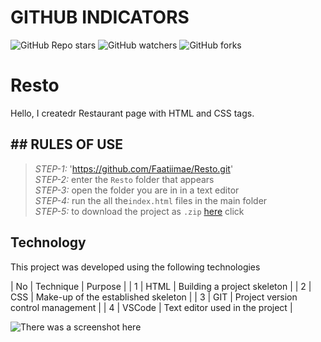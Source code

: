 # GITHUB INDICATORS

![GitHub Repo stars](https://img.shields.io/github/stars/Faatiimae/Resto?style=for-the-badge)
![GitHub watchers](https://img.shields.io/github/watchers/Faatiimae/Resto?style=for-the-badge)
![GitHub forks](https://img.shields.io/github/forks/Faatiimae/Resto?style=for-the-badge)

# Resto
Hello, I createdr Restaurant page with HTML and CSS tags.

## ## RULES OF USE

> *STEP-1:*  'https://github.com/Faatiimae/Resto.git' <br/>
> *STEP-2:*  enter the `Resto` folder that appears <br/>
> *STEP-3:*  open the folder you are in in a text editor <br/>
> *STEP-4:*  run the  all the`index.html` files in the main folder <br/>
> *STEP-5:*  to download the project as `.zip`  [here](https://github.com/Faatiimae/Resto/archive/refs/heads/master.zip) click <br/>



## Technology

This project was developed using the following technologies
 
| No | Technique | Purpose | 
| 1 | HTML | Building a project skeleton |
| 2 | CSS |  Make-up of the established skeleton |
| 3 | GIT |  Project version control management |
| 4 | VSCode | Text editor used in the project |



![There was a screenshot here](./Screenshot1.png)
